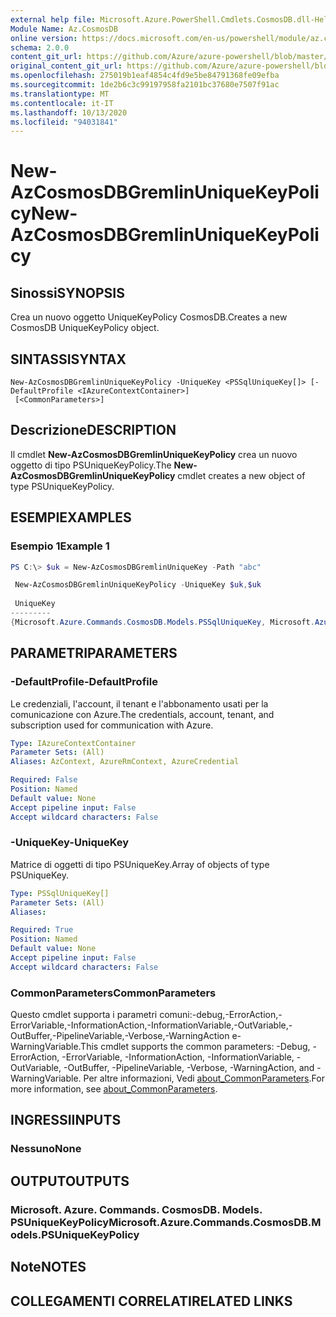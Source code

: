 ```yaml
---
external help file: Microsoft.Azure.PowerShell.Cmdlets.CosmosDB.dll-Help.xml
Module Name: Az.CosmosDB
online version: https://docs.microsoft.com/en-us/powershell/module/az.cosmosdb/new-azcosmosdbgremlinuniquekeypolicy
schema: 2.0.0
content_git_url: https://github.com/Azure/azure-powershell/blob/master/src/CosmosDB/CosmosDB/help/New-AzCosmosDBGremlinUniqueKeyPolicy.md
original_content_git_url: https://github.com/Azure/azure-powershell/blob/master/src/CosmosDB/CosmosDB/help/New-AzCosmosDBGremlinUniqueKeyPolicy.md
ms.openlocfilehash: 275019b1eaf4854c4fd9e5be84791368fe09efba
ms.sourcegitcommit: 1de2b6c3c99197958fa2101bc37680e7507f91ac
ms.translationtype: MT
ms.contentlocale: it-IT
ms.lasthandoff: 10/13/2020
ms.locfileid: "94031841"
---
```

# <span data-ttu-id="ddcb8-101">New-AzCosmosDBGremlinUniqueKeyPolicy</span><span class="sxs-lookup"><span data-stu-id="ddcb8-101">New-AzCosmosDBGremlinUniqueKeyPolicy</span></span>

## <span data-ttu-id="ddcb8-102">Sinossi</span><span class="sxs-lookup"><span data-stu-id="ddcb8-102">SYNOPSIS</span></span>
<span data-ttu-id="ddcb8-103">Crea un nuovo oggetto UniqueKeyPolicy CosmosDB.</span><span class="sxs-lookup"><span data-stu-id="ddcb8-103">Creates a new CosmosDB UniqueKeyPolicy object.</span></span>

## <span data-ttu-id="ddcb8-104">SINTASSI</span><span class="sxs-lookup"><span data-stu-id="ddcb8-104">SYNTAX</span></span>

```
New-AzCosmosDBGremlinUniqueKeyPolicy -UniqueKey <PSSqlUniqueKey[]> [-DefaultProfile <IAzureContextContainer>]
 [<CommonParameters>]
```

## <span data-ttu-id="ddcb8-105">Descrizione</span><span class="sxs-lookup"><span data-stu-id="ddcb8-105">DESCRIPTION</span></span>
<span data-ttu-id="ddcb8-106">Il cmdlet **New-AzCosmosDBGremlinUniqueKeyPolicy** crea un nuovo oggetto di tipo PSUniqueKeyPolicy.</span><span class="sxs-lookup"><span data-stu-id="ddcb8-106">The **New-AzCosmosDBGremlinUniqueKeyPolicy** cmdlet creates a new object of type PSUniqueKeyPolicy.</span></span>

## <span data-ttu-id="ddcb8-107">ESEMPI</span><span class="sxs-lookup"><span data-stu-id="ddcb8-107">EXAMPLES</span></span>

### <span data-ttu-id="ddcb8-108">Esempio 1</span><span class="sxs-lookup"><span data-stu-id="ddcb8-108">Example 1</span></span>
```powershell
PS C:\> $uk = New-AzCosmosDBGremlinUniqueKey -Path "abc"

 New-AzCosmosDBGremlinUniqueKeyPolicy -UniqueKey $uk,$uk
 
 UniqueKey
---------
{Microsoft.Azure.Commands.CosmosDB.Models.PSSqlUniqueKey, Microsoft.Azure.Commands.CosmosDB.Models.PSSqlUniqueKey}
```

## <span data-ttu-id="ddcb8-109">PARAMETRI</span><span class="sxs-lookup"><span data-stu-id="ddcb8-109">PARAMETERS</span></span>

### <span data-ttu-id="ddcb8-110">-DefaultProfile</span><span class="sxs-lookup"><span data-stu-id="ddcb8-110">-DefaultProfile</span></span>
<span data-ttu-id="ddcb8-111">Le credenziali, l'account, il tenant e l'abbonamento usati per la comunicazione con Azure.</span><span class="sxs-lookup"><span data-stu-id="ddcb8-111">The credentials, account, tenant, and subscription used for communication with Azure.</span></span>

```yaml
Type: IAzureContextContainer
Parameter Sets: (All)
Aliases: AzContext, AzureRmContext, AzureCredential

Required: False
Position: Named
Default value: None
Accept pipeline input: False
Accept wildcard characters: False
```

### <span data-ttu-id="ddcb8-112">-UniqueKey</span><span class="sxs-lookup"><span data-stu-id="ddcb8-112">-UniqueKey</span></span>
<span data-ttu-id="ddcb8-113">Matrice di oggetti di tipo PSUniqueKey.</span><span class="sxs-lookup"><span data-stu-id="ddcb8-113">Array of objects of type PSUniqueKey.</span></span>

```yaml
Type: PSSqlUniqueKey[]
Parameter Sets: (All)
Aliases:

Required: True
Position: Named
Default value: None
Accept pipeline input: False
Accept wildcard characters: False
```

### <span data-ttu-id="ddcb8-114">CommonParameters</span><span class="sxs-lookup"><span data-stu-id="ddcb8-114">CommonParameters</span></span>
<span data-ttu-id="ddcb8-115">Questo cmdlet supporta i parametri comuni:-debug,-ErrorAction,-ErrorVariable,-InformationAction,-InformationVariable,-OutVariable,-OutBuffer,-PipelineVariable,-Verbose,-WarningAction e-WarningVariable.</span><span class="sxs-lookup"><span data-stu-id="ddcb8-115">This cmdlet supports the common parameters: -Debug, -ErrorAction, -ErrorVariable, -InformationAction, -InformationVariable, -OutVariable, -OutBuffer, -PipelineVariable, -Verbose, -WarningAction, and -WarningVariable.</span></span> <span data-ttu-id="ddcb8-116">Per altre informazioni, Vedi [about_CommonParameters](http://go.microsoft.com/fwlink/?LinkID=113216).</span><span class="sxs-lookup"><span data-stu-id="ddcb8-116">For more information, see [about_CommonParameters](http://go.microsoft.com/fwlink/?LinkID=113216).</span></span>

## <span data-ttu-id="ddcb8-117">INGRESSI</span><span class="sxs-lookup"><span data-stu-id="ddcb8-117">INPUTS</span></span>

### <span data-ttu-id="ddcb8-118">Nessuno</span><span class="sxs-lookup"><span data-stu-id="ddcb8-118">None</span></span>

## <span data-ttu-id="ddcb8-119">OUTPUT</span><span class="sxs-lookup"><span data-stu-id="ddcb8-119">OUTPUTS</span></span>

### <span data-ttu-id="ddcb8-120">Microsoft. Azure. Commands. CosmosDB. Models. PSUniqueKeyPolicy</span><span class="sxs-lookup"><span data-stu-id="ddcb8-120">Microsoft.Azure.Commands.CosmosDB.Models.PSUniqueKeyPolicy</span></span>

## <span data-ttu-id="ddcb8-121">Note</span><span class="sxs-lookup"><span data-stu-id="ddcb8-121">NOTES</span></span>

## <span data-ttu-id="ddcb8-122">COLLEGAMENTI CORRELATI</span><span class="sxs-lookup"><span data-stu-id="ddcb8-122">RELATED LINKS</span></span>
